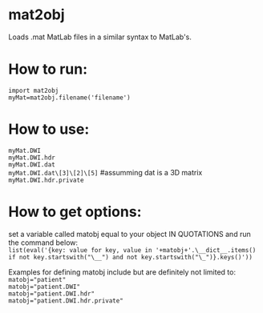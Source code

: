 # mat2obj
Loads .mat MatLab files in a similar syntax to MatLab's.   
      
# How to run:
`import mat2obj`   
`myMat=mat2obj.filename('filename')`   
      
# How to use:
`myMat.DWI`   
`myMat.DWI.hdr`   
`myMat.DWI.dat`    
`myMat.DWI.dat\[3]\[2]\[5]` #assumming dat is a 3D matrix     
`myMat.DWI.hdr.private`     
       
# How to get options:
set a variable called matobj equal to your object IN QUOTATIONS and run the command below:         
`list(eval('{key: value for key, value in '+matobj+'.\__dict__.items() if not key.startswith("\__") and not key.startswith("\_")}.keys()'))`
       
Examples for defining matobj include but are definitely not limited to:       
`matobj="patient"`     
`matobj="patient.DWI"`   
`matobj="patient.DWI.hdr"`   
`matobj="patient.DWI.hdr.private"`   

